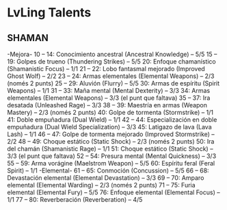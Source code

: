 # LvLing Talents

## SHAMAN

-Mejora-
10 – 14: Conocimiento ancestral (Ancestral Knowledge) – 5/5
15 – 19: Golpes de trueno (Thundering Strikes) – 5/5
20: Enfoque chamanístico (Shamanistic Focus) – 1/1
21 – 22: Lobo fantasmal mejorado (Improved Ghost Wolf) – 2/2
23 – 24: Armas elementales (Elemental Weapons) – 2/3 (només 2 punts)
25 – 29: Aluvión (Flurry) – 5/5
30: Armas de espíritu (Spirit Weapons) – 1/1
31 – 33: Maña mental (Mental Dexterity) – 3/3
34: Armas elementales (Elemental Weapons) – 3/3 (el punt que faltava)
35 – 37: Ira desatada (Unleashed Rage) – 3/3
38 – 39: Maestría en armas (Weapon Mastery) – 2/3 (només 2 punts)
40: Golpe de tormenta (Stormstrike) – 1/1
41: Doble empuñadura (Dual Wield) – 1/1
42 – 44: Especialización en doble empuñadura (Dual Wield Specialization) – 3/3
45: Latigazo de lava (Lava Lash) – 1/1
46 – 47: Golpe de tormenta mejorado (Improved Stormstrike) – 2/2
48 – 49: Choque estático (Static Shock) – 2/3 (només 2 punts)
50: Ira del chamán (Shamanistic Rage) – 1/1
51: Choque estático (Static Shock) – 3/3 (el punt que faltava)
52 – 54: Presura mental (Mental Quickness) – 3/3
55 – 59: Arma vorágine (Maelstrom Weapon) – 5/5
60: Espíritu feral (Feral Spirit) – 1/1
-Elemental-
61 – 65: Conmoción (Concussion) – 5/5
66 – 68: Devastación elemental (Elemental Devastation) – 3/3
69 – 70: Amparo elemental (Elemental Warding) – 2/3 (només 2 punts)
71 – 75: Furia elemental (Elemental Fury) – 5/5
76: Enfoque elemental (Elemental Focus) – 1/1
77 – 80: Reverberación (Reverberation) – 4/5
